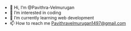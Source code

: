 - 👋 Hi, I’m @Pavithra-Velmurugan
- 👀 I’m interested in coding
- 🌱 I’m currently learning web development
- 📫 How to reach me Pavithravelmurugan1497@gmail.com

<!---
Pavithra-Velmurugan/Pavithra-Velmurugan is a ✨ special ✨ repository because its `README.md` (this file) appears on your GitHub profile.
You can click the Preview link to take a look at your changes.
--->
